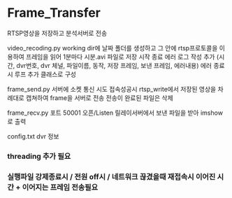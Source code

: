 # Frame_Transfer
RTSP영상을 저장하고 분석서버로 전송

video_recoding.py
working dir에 날짜 폴더를 생성하고 그 안에
rtsp프로토콜을 이용하여 프레임을 읽어 1분마다 시분.avi 파일로 저장
시작 종료 에러 로그 작성 추가 (시간, dvr번호, dvr 체널, 파일이름, 동작, 저장 프레임, 보낸 프레임, 에러내용) 
에러 종료시 루프 추가
클래스로 구성

frame_send.py
서버에 소켓 통신 시도
접속성공시
rtsp_write에서 저장된 영상을 차례대로 캡쳐하여 frame을 서버로 전송
전송이 완료된 파일은 삭제

frame_recv.py
포트 50001 오픈/Listen
릴레이서버에서 보낸 파일을 받아 imshow로 출력

config.txt
dvr 정보 

### threading 추가 필요
### 실행파일 강제종료시 / 전원 off시 / 네트워크 끊겼을때 재접속시 이어진 시간 + 이어지는 프레임 전송필요
